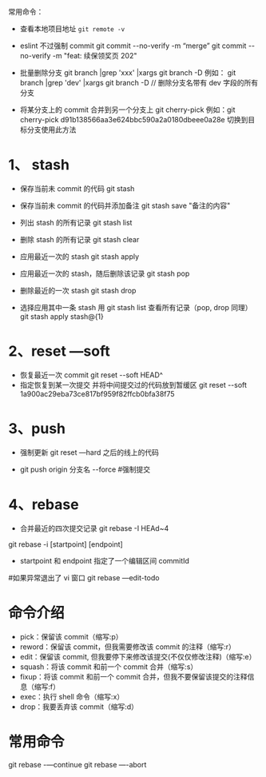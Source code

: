 常用命令：

- 查看本地项目地址 `git remote -v`

- eslint 不过强制 commit
  git commit --no-verify -m “merge”
  git commit --no-verify -m "feat: 续保领奖页 202"

- 批量删除分支
  git branch |grep 'xxx' |xargs git branch -D
  例如： git branch |grep 'dev' |xargs git branch -D // 删除分支名带有 dev 字段的所有分支

- 将某分支上的 commit 合并到另一个分支上
  git cherry-pick
  例如：git cherry-pick d91b138566aa3e624bbc590a2a0180dbeee0a28e 切换到目标分支使用此方法

# 1、 stash

- 保存当前未 commit 的代码
  git stash

- 保存当前未 commit 的代码并添加备注
  git stash save "备注的内容"

- 列出 stash 的所有记录
  git stash list

- 删除 stash 的所有记录
  git stash clear

- 应用最近一次的 stash
  git stash apply

- 应用最近一次的 stash，随后删除该记录
  git stash pop

- 删除最近的一次 stash
  git stash drop

- 选择应用其中一条 stash 用 git stash list 查看所有记录（pop, drop 同理）
  git stash apply stash@{1}

# 2、reset —soft

- 恢复最近一次 commit
  git reset --soft HEAD^
- 指定恢复到某一次提交 并将中间提交过的代码放到暂缓区
  git reset --soft 1a900ac29eba73ce817bf959f82ffcb0bfa38f75

# 3、push

- 强制更新 git reset —hard 之后的线上的代码

- git push origin 分支名 --force #强制提交

# 4、rebase

- 合并最近的四次提交记录
  git rebase -I HEAd~4

git rebase -i [startpoint] [endpoint]

- startpoint 和 endpoint 指定了一个编辑区间 commitId

#如果异常退出了 vi 窗口
git rebase —edit-todo

# 命令介绍

- pick：保留该 commit（缩写:p）
- reword：保留该 commit，但我需要修改该 commit 的注释（缩写:r）
- edit：保留该 commit, 但我要停下来修改该提交(不仅仅修改注释)（缩写:e）
- squash：将该 commit 和前一个 commit 合并（缩写:s）
- fixup：将该 commit 和前一个 commit 合并，但我不要保留该提交的注释信息（缩写:f）
- exec：执行 shell 命令（缩写:x）
- drop：我要丢弃该 commit（缩写:d）

# 常用命令

git rebase -—continue
git rebase —-abort
